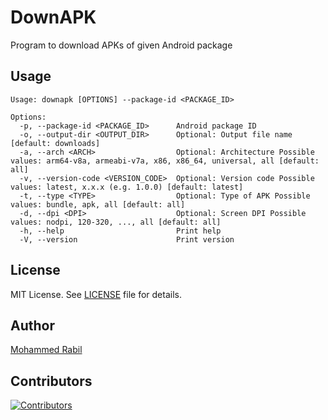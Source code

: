 # DownAPK

Program to download APKs of given Android package

## Usage

```
Usage: downapk [OPTIONS] --package-id <PACKAGE_ID>

Options:
  -p, --package-id <PACKAGE_ID>      Android package ID
  -o, --output-dir <OUTPUT_DIR>      Optional: Output file name [default: downloads]
  -a, --arch <ARCH>                  Optional: Architecture Possible values: arm64-v8a, armeabi-v7a, x86, x86_64, universal, all [default: all]
  -v, --version-code <VERSION_CODE>  Optional: Version code Possible values: latest, x.x.x (e.g. 1.0.0) [default: latest]
  -t, --type <TYPE>                  Optional: Type of APK Possible values: bundle, apk, all [default: all]
  -d, --dpi <DPI>                    Optional: Screen DPI Possible values: nodpi, 120-320, ..., all [default: all]
  -h, --help                         Print help
  -V, --version                      Print version
```

## License

MIT License. See [LICENSE](LICENSE) file for details.

## Author

[Mohammed Rabil](https://github.com/rabilrbl)

## Contributors

[![Contributors](https://contributors-img.web.app/image?repo=rabilrbl/downapk)](https://github.com/rabilrbl/downapk/graphs/contributors)
